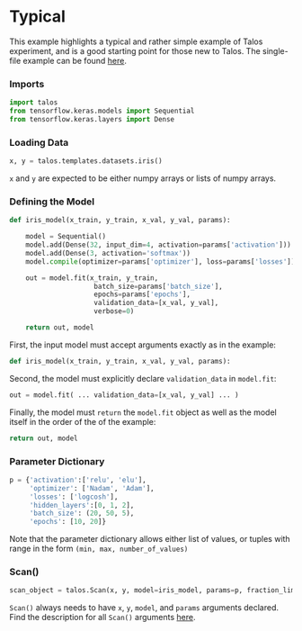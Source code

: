 # Typical

This example highlights a typical and rather simple example of Talos experiment, and is a good starting point for those new to Talos. The single-file example can be found [here](Examples_Typical_Code.md).

### Imports

```python
import talos
from tensorflow.keras.models import Sequential
from tensorflow.keras.layers import Dense
```

### Loading Data
```python
x, y = talos.templates.datasets.iris()
```
`x` and `y` are expected to be either numpy arrays or lists of numpy arrays.

### Defining the Model
```python
def iris_model(x_train, y_train, x_val, y_val, params):

    model = Sequential()
    model.add(Dense(32, input_dim=4, activation=params['activation']))
    model.add(Dense(3, activation='softmax'))
    model.compile(optimizer=params['optimizer'], loss=params['losses'])

    out = model.fit(x_train, y_train,
                     batch_size=params['batch_size'],
                     epochs=params['epochs'],
                     validation_data=[x_val, y_val],
                     verbose=0)

    return out, model
```

First, the input model must accept arguments exactly as in the example:

```python
def iris_model(x_train, y_train, x_val, y_val, params):
```

Second, the model must explicitly declare `validation_data` in `model.fit`:

```python
out = model.fit( ... validation_data=[x_val, y_val] ... )
```
Finally, the model must `return` the `model.fit` object as well as the model itself in the order of the of the example:

```python
return out, model
```


### Parameter Dictionary
```python
p = {'activation':['relu', 'elu'],
     'optimizer': ['Nadam', 'Adam'],
     'losses': ['logcosh'],
     'hidden_layers':[0, 1, 2],
     'batch_size': (20, 50, 5),
     'epochs': [10, 20]}
```

Note that the parameter dictionary allows either list of values, or tuples with range in the form `(min, max, number_of_values)`


### Scan()
```python
scan_object = talos.Scan(x, y, model=iris_model, params=p, fraction_limit=0.1)
```

`Scan()` always needs to have `x`, `y`, `model`, and `params` arguments declared. Find the description for all `Scan()` arguments [here](Scan.md#scan-arguments).
